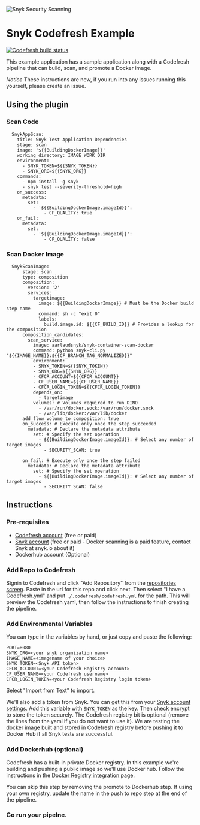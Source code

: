[logo]: https://res.cloudinary.com/snyk/image/upload/v1533761770/logo-1_wtob68.svg
![Snyk Security Scanning](https://res.cloudinary.com/snyk/image/upload/v1533761770/logo-1_wtob68.svg)

# Snyk Codefresh Example
[![Codefresh build status]( https://g.codefresh.io/api/badges/pipeline/aarlaud/snyk-playground%2Fcodefresh-pipeline-snyk-app-docker-scan%2Fcodefresh-pipeline-snyk-app-docker-scan?branch=master&type=cf-2)]( https://g.codefresh.io/repositories/snyk-playground/codefresh-pipeline-snyk-app-docker-scan/builds?filter=trigger:build;branch:master;service:5bcfd52a9fd1f422617b0eb3~codefresh-pipeline-snyk-app-docker-scan)

This example application has a sample application along with a Codefresh pipeline that can build, scan, and promote a Docker image.

*Notice* These instructions are new, if you run into any issues running this yourself, please create an issue. 
## Using the plugin
### Scan Code
```
  SnykAppScan:
    title: Snyk Test Application Dependencies
    stage: scan
    image: '${{BuildingDockerImage}}'
    working_directory: IMAGE_WORK_DIR
    environment:
      - SNYK_TOKEN=${{SNYK_TOKEN}}
      - SNYK_ORG=${{SNYK_ORG}}
    commands:
      - npm install -g snyk
      - snyk test --severity-threshold=high
    on_success:
      metadata:
        set:
          - '${{BuildingDockerImage.imageId}}':
              - CF_QUALITY: true
    on_fail:
      metadata:
        set:
          - '${{BuildingDockerImage.imageId}}':
              - CF_QUALITY: false
```

### Scan Docker Image
```
  SnykScanImage:
      stage: scan
      type: composition
      composition:
        version: '2'
        services:
          targetimage:
            image: ${{BuildingDockerImage}} # Must be the Docker build step name
            command: sh -c "exit 0"
            labels:
              build.image.id: ${{CF_BUILD_ID}} # Provides a lookup for the composition
      composition_candidates:
        scan_service:
          image: aarlaudsnyk/snyk-container-scan-docker
          command: python snyk-cli.py "${{IMAGE_NAME}}:${{CF_BRANCH_TAG_NORMALIZED}}"
          environment:
          - SNYK_TOKEN=${{SNYK_TOKEN}}
          - SNYK_ORG=${{SNYK_ORG}}
          - CFCR_ACCOUNT=${{CFCR_ACCOUNT}}
          - CF_USER_NAME=${{CF_USER_NAME}}
          - CFCR_LOGIN_TOKEN=${{CFCR_LOGIN_TOKEN}}
          depends_on:
            - targetimage
          volumes: # Volumes required to run DIND
            - /var/run/docker.sock:/var/run/docker.sock
            - /var/lib/docker:/var/lib/docker
      add_flow_volume_to_composition: true
      on_success: # Execute only once the step succeeded
        metadata: # Declare the metadata attribute
          set: # Specify the set operation
            - ${{BuildingDockerImage.imageId}}: # Select any number of target images
              - SECURITY_SCAN: true

      on_fail: # Execute only once the step failed
        metadata: # Declare the metadata attribute
          set: # Specify the set operation
            - ${{BuildingDockerImage.imageId}}: # Select any number of target images
              - SECURITY_SCAN: false
```

## Instructions

### Pre-requisites
- [Codefresh account](https://codefresh.io/) (free or paid)
- [Snyk account](https://snyk.io/) (free or paid - Docker scanning is a paid feature, contact Snyk at snyk.io about it)
- Dockerhub account (Optional)

### Add Repo to Codefresh
Signin to Codefresh and click "Add Repository" from the [repositories screen](https://g.codefresh.io/repositories). Paste in the url for this repo and click next. Then select "I have a Codefresh.yml" and put `./.codefresh/codefresh.yml` for the path. This will preview the Codefresh yaml, then follow the instructions to finish creating the pipeline.

### Add Environmental Variables
You can type in the variables by hand, or just copy and paste the following:
```
PORT=8080
SNYK_ORG=<your snyk organization name>
IMAGE_NAME=<imagename of your choice>
SNYK_TOKEN=<Snyk API token>
CFCR_ACCOUNT=<your Codefresh Registry account>
CF_USER_NAME=<your Codefresh username>
CFCR_LOGIN_TOKEN=<your Codefresh Registry login token>
```

Select "Import from Text" to import.

We'll also add a token from Snyk. You can get this from your [Snyk account settings](https://app.snyk.io/account). Add this variable with `SNYK_TOKEN` as the key. Then check encrypt to store the token securely.
The Codefresh registry bit is optional (remove the lines from the yaml if you do not want to use it). We are testing the docker image built and stored in Codefresh registry before pushing it to Docker Hub if all Snyk tests are successful.

### Add Dockerhub (optional)
Codefresh has a built-in private Docker registry. In this example we're building and pushing a public image so we'll use Docker hub. Follow the instructions in the [Docker Registry integration page](https://g.codefresh.io/account-conf/integration/registry).

You can skip this step by removing the promote to Dockerhub step. If using your own registry, update the name in the push to repo step at the end of the pipeline. 

### Go run your pipelne.
